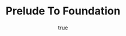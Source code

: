 ---
title: "Prelude To Foundation"
bookCover: "/assets/book-covers/prelude-to-foundation.jpg"
slug: "prelude-to-foundation"
bookAuthor: "Isaac Asimov"
rating: 10
done: false
tags: []
summary: false
detailedNotes: false
amazonLink: ""
author:
  name: Rico Trebeljahr
  picture: "/assets/blog/profile.jpeg"
---